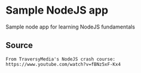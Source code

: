 # Sample NodeJS app
Sample node app for learning NodeJS fundamentals

## Source
```
From TraversyMedia's NodeJS crash course: https://www.youtube.com/watch?v=fBNz5xF-Kx4
```
